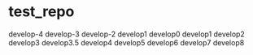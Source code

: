 # test_repo

develop-4
develop-3
develop-2
develop1
develop0
develop1
develop2
develop3
develop3.5
develop4
develop5
develop6
develop7
develop8
